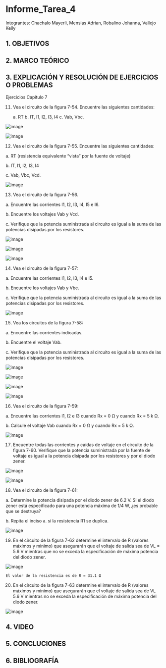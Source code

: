 # Informe_Tarea_4

Integrantes: Chachalo Mayerli, Mensias Adrian, Robalino Johanna, Vallejo Keily 

## 1. OBJETIVOS 

## 2. MARCO TEÓRICO 

## 3. EXPLICACIÓN Y RESOLUCIÓN DE EJERCICIOS O PROBLEMAS

Ejercicios Capítulo 7

11. Vea el circuito de la ﬁgura 7-54. Encuentre las siguientes cantidades:

	a. RT
  b. IT, I1, I2, I3, I4
  c. Vab, Vbc.

![image](https://user-images.githubusercontent.com/75383758/125552330-7ea7c842-4c0d-458f-b967-dfc164d54970.png)

![image](https://user-images.githubusercontent.com/75383758/125552357-4ded3c99-e45f-46cc-bf91-4c1ee5bb4cdf.png)

12. Vea el circuito de la ﬁgura 7-55. Encuentre las siguientes cantidades:

  a. RT (resistencia equivalente “vista” por la fuente de voltaje)
  
  b. IT, I1, I2, I3, I4
  
  c. Vab, Vbc, Vcd.

![image](https://user-images.githubusercontent.com/75383758/125552426-bc7d13ab-014e-469d-90b0-db4c1009e5e8.png)

13. Vea el circuito de la ﬁgura 7-56.

  a. Encuentre las corrientes I1, I2, I3, I4, I5 e I6.
  
  b. Encuentre los voltajes Vab y Vcd.
  
  c. Veriﬁque que la potencia suministrada al circuito es igual a la suma de las potencias disipadas por los resistores.

![image](https://user-images.githubusercontent.com/75383758/125552450-06c5fb10-6129-4dd8-a75b-117f8974ca04.png)

![image](https://user-images.githubusercontent.com/75383758/125552469-73f84e45-fe7e-4d57-bc0b-9e4839a2ecae.png)

![image](https://user-images.githubusercontent.com/75383758/125552491-aad5765d-5c83-4f9c-b552-21c9a0098f7f.png)

14. Vea el circuito de la ﬁgura 7-57:

  a. Encuentre las corrientes I1, I2, I3, I4 e I5.
  
  b. Encuentre los voltajes Vab y Vbc.
  
  c. Veriﬁque que la potencia suministrada al circuito es igual a la suma de las potencias disipadas por los resistores.

![image](https://user-images.githubusercontent.com/75383758/125552546-1ff8a552-30e2-407e-894b-32fc76036464.png)

15. Vea los circuitos de la ﬁgura 7-58:

  a. Encuentre las corrientes indicadas.
  
  b. Encuentre el voltaje Vab. 
  
  c. Veriﬁque que la potencia suministrada al circuito es igual a la suma de las potencias disipadas por los resistores.

![image](https://user-images.githubusercontent.com/75383758/125552586-65afa521-2826-4666-9f0c-56874f5aec7b.png)

![image](https://user-images.githubusercontent.com/75383758/125552606-db21e8b1-addd-4c16-afad-c1d7ec53a9e7.png)

![image](https://user-images.githubusercontent.com/75383758/125552619-539ccc5f-027a-4590-9a36-13ac6eeecaf1.png)

![image](https://user-images.githubusercontent.com/75383758/125552629-88687f45-680a-4b92-8cc2-036cc2cffef2.png)

16. Vea el circuito de la ﬁgura 7-59:

  a. Encuentre las corrientes I1, I2 e I3 cuando Rx = 0 Ω y cuando Rx = 5 k Ω.
  
  b. Calcule el voltaje Vab cuando Rx = 0 Ω y cuando Rx = 5 k Ω.

![image](https://user-images.githubusercontent.com/75383758/125552660-4549d0c1-72f7-492d-b994-ec0166fee4c6.png)

17. Encuentre todas las corrientes y caídas de voltaje en el circuito de la ﬁgura 7-60. Veriﬁque que la potencia suministrada por la fuente de voltaje es igual a la potencia disipada por los resistores y por el diodo zener.

![image](https://user-images.githubusercontent.com/75383758/125552692-273bad83-8a89-4e58-950b-0480ec5fe413.png)

![image](https://user-images.githubusercontent.com/75383758/125552710-7c60b63b-2b0b-462a-a3d1-d04d38ff1ee7.png)

18. Vea el circuito de la ﬁgura 7-61:

  a. Determine la potencia disipada por el diodo zener de 6.2 V. Si el diodo zener está especiﬁcado para una potencia máxima de 1/4 W, ¿es probable que se destruya?
  
  b. Repita el inciso a. si la resistencia R1 se duplica.

![image](https://user-images.githubusercontent.com/75383758/125552736-b3de1fa9-4b55-4695-971f-42e4ad55c94d.png)

19. En el circuito de la ﬁgura 7-62 determine el intervalo de R (valores máximos y mínimo) que asegurarán que el voltaje de salida sea de VL = 5.6 V mientras que no se exceda la especiﬁcación de máxima potencia del diodo zener.

![image](https://user-images.githubusercontent.com/75383758/125552771-1366c00d-8948-4bdf-8a8f-7f13d644bed9.png)

    El valor de la resistencia es de R = 31.1 Ω 

20. En el circuito de la ﬁgura 7-63 determine el intervalo de R (valores máximos y mínimo) que asegurarán que el voltaje de salida sea de VL  5.6 V mientras no se exceda la especiﬁcación de máxima potencia del diodo zener.

![image](https://user-images.githubusercontent.com/75383758/125552982-bcc32b56-9cd8-47c2-ab67-d864e4423413.png)



## 4. VIDEO 

## 5. CONCLUCIONES 

## 6. BIBLIOGRAFÍA
